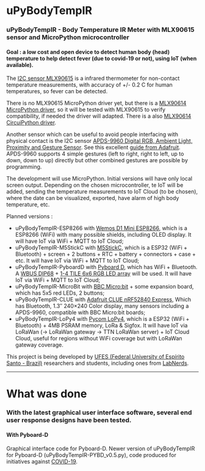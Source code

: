 # uPyBodyTempIR

### uPyBodyTempIR -  Body Temperature IR Meter with MLX90615 sensor and MicroPython microcontroller

#### Goal : a low cost and open device to detect human body (head) temperature to help detect fever (due to covid-19 or not), using IoT (when available).

The [I2C sensor MLX90615](https://www.melexis.com/en/product/mlx90615/) is a infrared thermometer for non-contact temperature measurements, with accuracy of +/- 0.2 C for human temperatures, so fever can be detected. 

There is no MLX90615 MicroPython driver yet, but there is a [MLX90614 MicroPython driver](https://github.com/mcauser/micropython-mlx90614), so it will be tested with MLX90615 to verify compatibility, if needed the driver will adapted. There is a also [MLX90614 CircuiPython driver](https://circuitpython.readthedocs.io/projects/mlx90614/en/latest).

Another sensor which can be useful to avoid people interfacing with physical contact is the I2C sensor [APDS-9960 Digital RGB, Ambient Light, Proximity and Gesture Sensor](https://www.broadcom.com/products/optical-sensors/integrated-ambient-light-and-proximity-sensors/apds-9960). See this excellent [guide from Adafruit](https://www.adafruit.com/product/3595). APDS-9960 supports 4 simple gestures (left to right, right to left, up to down, down to up) directly but other combined gestures are possible by programming.

The development will use MicroPython. Initial versions will have only local screen output. Depending on the chosen microcontroller, te IoT will be added, sending the temperature measurements to IoT Cloud (to be chosen), where the date can be visualized, exported, have alarm of high body temperature, etc.

Planned versions :
- uPyBodyTempIR-ESP8266 with [Wemos D1 Mini ESP8266](https://docs.wemos.cc/en/latest/d1/d1_mini.html), which is a ESP8266 (WiFi) with many possible shields, including OLED display. It will have IoT via WiFi + MQTT to IoT Cloud;
- uPyBodyTempIR-M5StickC with [M5StickC](https://docs.m5stack.com/#/en/core/m5stickc), which is a ESP32 (WiFi + Bluetooth) + screen + 2 buttons + RTC + battery + connectors + case + etc. It will have IoT via WiFi + MQTT to IoT Cloud;
- uPyBodyTempIR-PyboardD with [Pyboard D](https://store.micropython.org/category/pyboard%20D-series), which has WiFi + Bluetooth. A [WBUS DIP68](https://store.micropython.org/product/WBUS-DIP68) + [1-4 TILE 6x6 RGB LED array](https://store.micropython.org/product/TILE-LED36) will be used. It will have IoT via WiFi + MQTT to IoT Cloud;
- uPyBodyTempIR-MicroBit with [BBC Micro:bit](https://microbit.org/get-started/user-guide/overview/) + some expansion board, which has 5x5 red LEDs, 2 buttons;
- uPyBodyTempIR-CLUE with [Adafruit CLUE nRF52840 Express](https://www.adafruit.com/product/4500), Which has Bluetooth, 1.3″ 240×240 Color display, many sensors including a APDS-9960, compatible with BBC Micro:bit boards;
- uPyBodyTempIR-LoPy4 with [Pycom LoPy4](https://pycom.io/product/lopy4/), which is a ESP32 (WiFi + Bluetooth) + 4MB PSRAM memory, LoRa & Sigfox. It will have IoT via LoRaWan (-> LoRaWan gateway -> TTN LoRaWan server) + IoT Cloud Cloud, useful for regions without WiFi coverage but with LoRaWan gateway coverage.

This project is being developed by [UFES (Federal University of Espírito Santo - Brazil)](http://ufes.br/) researchers and students, including ones from [LabNerds](https://nerds.ufes.br/en/).

------------------------------------------------------------------

# What was done

### With the latest graphical user interface software, several end user response designs have been tested.

#### With Pyboard-D
Graphical interface code for Pyboard-D. Newer version of uPyBodyTempIR for Pyboard-D (uPyBodyTempIR-PYBD_v0.5.py), code produced for initiatives against [COVID-19](https://github.com/rcolistete/CompFis_UFES_covid19).
